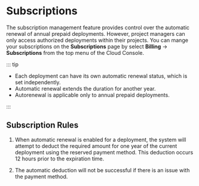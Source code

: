 # Subscriptions

The subscription management feature provides control over the automatic renewal of annual prepaid deployments. However, project managers can only access authorized deployments within their projects. You can mange your subscriptions on the **Subscriptions** page by select **Billing** -> **Subscriptions** from the top menu of the Cloud Console.


::: tip
- Each deployment can have its own automatic renewal status, which is set independently.
- Automatic renewal extends the duration for another year.
- Autorenewal is applicable only to annual prepaid deployments.

:::


## Subscription Rules

1. When automatic renewal is enabled for a deployment, the system will attempt to deduct the required amount for one year of the current deployment using the reserved payment method. This deduction occurs 12 hours prior to the expiration time.


2. The automatic deduction will not be successful if there is an issue with the payment method.

